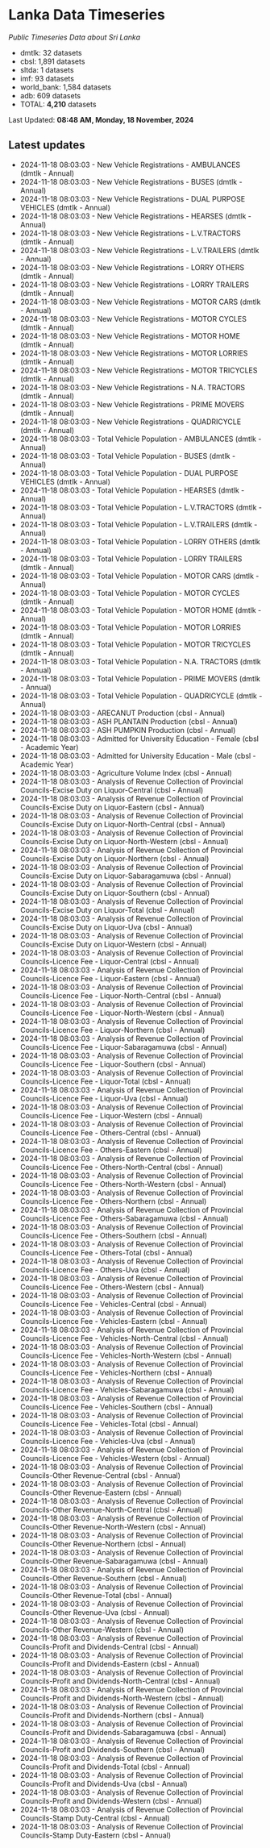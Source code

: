 # Lanka Data Timeseries
*Public Timeseries Data about Sri Lanka*

* dmtlk: 32 datasets
* cbsl: 1,891 datasets
* sltda: 1 datasets
* imf: 93 datasets
* world_bank: 1,584 datasets
* adb: 609 datasets
* TOTAL: **4,210** datasets

Last Updated: **08:48 AM, Monday, 18 November, 2024**

## Latest updates

* 2024-11-18 08:03:03 - New Vehicle Registrations - AMBULANCES (dmtlk - Annual)
* 2024-11-18 08:03:03 - New Vehicle Registrations - BUSES (dmtlk - Annual)
* 2024-11-18 08:03:03 - New Vehicle Registrations - DUAL PURPOSE VEHICLES (dmtlk - Annual)
* 2024-11-18 08:03:03 - New Vehicle Registrations - HEARSES (dmtlk - Annual)
* 2024-11-18 08:03:03 - New Vehicle Registrations - L.V.TRACTORS (dmtlk - Annual)
* 2024-11-18 08:03:03 - New Vehicle Registrations - L.V.TRAILERS (dmtlk - Annual)
* 2024-11-18 08:03:03 - New Vehicle Registrations - LORRY OTHERS (dmtlk - Annual)
* 2024-11-18 08:03:03 - New Vehicle Registrations - LORRY TRAILERS (dmtlk - Annual)
* 2024-11-18 08:03:03 - New Vehicle Registrations - MOTOR CARS (dmtlk - Annual)
* 2024-11-18 08:03:03 - New Vehicle Registrations - MOTOR CYCLES (dmtlk - Annual)
* 2024-11-18 08:03:03 - New Vehicle Registrations - MOTOR HOME (dmtlk - Annual)
* 2024-11-18 08:03:03 - New Vehicle Registrations - MOTOR LORRIES (dmtlk - Annual)
* 2024-11-18 08:03:03 - New Vehicle Registrations - MOTOR TRICYCLES (dmtlk - Annual)
* 2024-11-18 08:03:03 - New Vehicle Registrations - N.A. TRACTORS (dmtlk - Annual)
* 2024-11-18 08:03:03 - New Vehicle Registrations - PRIME MOVERS (dmtlk - Annual)
* 2024-11-18 08:03:03 - New Vehicle Registrations - QUADRICYCLE (dmtlk - Annual)
* 2024-11-18 08:03:03 - Total Vehicle Population - AMBULANCES (dmtlk - Annual)
* 2024-11-18 08:03:03 - Total Vehicle Population - BUSES (dmtlk - Annual)
* 2024-11-18 08:03:03 - Total Vehicle Population - DUAL PURPOSE VEHICLES (dmtlk - Annual)
* 2024-11-18 08:03:03 - Total Vehicle Population - HEARSES (dmtlk - Annual)
* 2024-11-18 08:03:03 - Total Vehicle Population - L.V.TRACTORS (dmtlk - Annual)
* 2024-11-18 08:03:03 - Total Vehicle Population - L.V.TRAILERS (dmtlk - Annual)
* 2024-11-18 08:03:03 - Total Vehicle Population - LORRY OTHERS (dmtlk - Annual)
* 2024-11-18 08:03:03 - Total Vehicle Population - LORRY TRAILERS (dmtlk - Annual)
* 2024-11-18 08:03:03 - Total Vehicle Population - MOTOR CARS (dmtlk - Annual)
* 2024-11-18 08:03:03 - Total Vehicle Population - MOTOR CYCLES (dmtlk - Annual)
* 2024-11-18 08:03:03 - Total Vehicle Population - MOTOR HOME (dmtlk - Annual)
* 2024-11-18 08:03:03 - Total Vehicle Population - MOTOR LORRIES (dmtlk - Annual)
* 2024-11-18 08:03:03 - Total Vehicle Population - MOTOR TRICYCLES (dmtlk - Annual)
* 2024-11-18 08:03:03 - Total Vehicle Population - N.A. TRACTORS (dmtlk - Annual)
* 2024-11-18 08:03:03 - Total Vehicle Population - PRIME MOVERS (dmtlk - Annual)
* 2024-11-18 08:03:03 - Total Vehicle Population - QUADRICYCLE (dmtlk - Annual)
* 2024-11-18 08:03:03 - ARECANUT Production (cbsl - Annual)
* 2024-11-18 08:03:03 - ASH PLANTAIN Production (cbsl - Annual)
* 2024-11-18 08:03:03 - ASH PUMPKIN Production (cbsl - Annual)
* 2024-11-18 08:03:03 - Admitted for University Education - Female (cbsl - Academic Year)
* 2024-11-18 08:03:03 - Admitted for University Education - Male (cbsl - Academic Year)
* 2024-11-18 08:03:03 - Agriculture Volume Index (cbsl - Annual)
* 2024-11-18 08:03:03 - Analysis of Revenue Collection of Provincial Councils-Excise Duty on Liquor-Central (cbsl - Annual)
* 2024-11-18 08:03:03 - Analysis of Revenue Collection of Provincial Councils-Excise Duty on Liquor-Eastern (cbsl - Annual)
* 2024-11-18 08:03:03 - Analysis of Revenue Collection of Provincial Councils-Excise Duty on Liquor-North-Central (cbsl - Annual)
* 2024-11-18 08:03:03 - Analysis of Revenue Collection of Provincial Councils-Excise Duty on Liquor-North-Western (cbsl - Annual)
* 2024-11-18 08:03:03 - Analysis of Revenue Collection of Provincial Councils-Excise Duty on Liquor-Northern (cbsl - Annual)
* 2024-11-18 08:03:03 - Analysis of Revenue Collection of Provincial Councils-Excise Duty on Liquor-Sabaragamuwa (cbsl - Annual)
* 2024-11-18 08:03:03 - Analysis of Revenue Collection of Provincial Councils-Excise Duty on Liquor-Southern (cbsl - Annual)
* 2024-11-18 08:03:03 - Analysis of Revenue Collection of Provincial Councils-Excise Duty on Liquor-Total (cbsl - Annual)
* 2024-11-18 08:03:03 - Analysis of Revenue Collection of Provincial Councils-Excise Duty on Liquor-Uva (cbsl - Annual)
* 2024-11-18 08:03:03 - Analysis of Revenue Collection of Provincial Councils-Excise Duty on Liquor-Western (cbsl - Annual)
* 2024-11-18 08:03:03 - Analysis of Revenue Collection of Provincial Councils-Licence Fee - Liquor-Central (cbsl - Annual)
* 2024-11-18 08:03:03 - Analysis of Revenue Collection of Provincial Councils-Licence Fee - Liquor-Eastern (cbsl - Annual)
* 2024-11-18 08:03:03 - Analysis of Revenue Collection of Provincial Councils-Licence Fee - Liquor-North-Central (cbsl - Annual)
* 2024-11-18 08:03:03 - Analysis of Revenue Collection of Provincial Councils-Licence Fee - Liquor-North-Western (cbsl - Annual)
* 2024-11-18 08:03:03 - Analysis of Revenue Collection of Provincial Councils-Licence Fee - Liquor-Northern (cbsl - Annual)
* 2024-11-18 08:03:03 - Analysis of Revenue Collection of Provincial Councils-Licence Fee - Liquor-Sabaragamuwa (cbsl - Annual)
* 2024-11-18 08:03:03 - Analysis of Revenue Collection of Provincial Councils-Licence Fee - Liquor-Southern (cbsl - Annual)
* 2024-11-18 08:03:03 - Analysis of Revenue Collection of Provincial Councils-Licence Fee - Liquor-Total (cbsl - Annual)
* 2024-11-18 08:03:03 - Analysis of Revenue Collection of Provincial Councils-Licence Fee - Liquor-Uva (cbsl - Annual)
* 2024-11-18 08:03:03 - Analysis of Revenue Collection of Provincial Councils-Licence Fee - Liquor-Western (cbsl - Annual)
* 2024-11-18 08:03:03 - Analysis of Revenue Collection of Provincial Councils-Licence Fee - Others-Central (cbsl - Annual)
* 2024-11-18 08:03:03 - Analysis of Revenue Collection of Provincial Councils-Licence Fee - Others-Eastern (cbsl - Annual)
* 2024-11-18 08:03:03 - Analysis of Revenue Collection of Provincial Councils-Licence Fee - Others-North-Central (cbsl - Annual)
* 2024-11-18 08:03:03 - Analysis of Revenue Collection of Provincial Councils-Licence Fee - Others-North-Western (cbsl - Annual)
* 2024-11-18 08:03:03 - Analysis of Revenue Collection of Provincial Councils-Licence Fee - Others-Northern (cbsl - Annual)
* 2024-11-18 08:03:03 - Analysis of Revenue Collection of Provincial Councils-Licence Fee - Others-Sabaragamuwa (cbsl - Annual)
* 2024-11-18 08:03:03 - Analysis of Revenue Collection of Provincial Councils-Licence Fee - Others-Southern (cbsl - Annual)
* 2024-11-18 08:03:03 - Analysis of Revenue Collection of Provincial Councils-Licence Fee - Others-Total (cbsl - Annual)
* 2024-11-18 08:03:03 - Analysis of Revenue Collection of Provincial Councils-Licence Fee - Others-Uva (cbsl - Annual)
* 2024-11-18 08:03:03 - Analysis of Revenue Collection of Provincial Councils-Licence Fee - Others-Western (cbsl - Annual)
* 2024-11-18 08:03:03 - Analysis of Revenue Collection of Provincial Councils-Licence Fee - Vehicles-Central (cbsl - Annual)
* 2024-11-18 08:03:03 - Analysis of Revenue Collection of Provincial Councils-Licence Fee - Vehicles-Eastern (cbsl - Annual)
* 2024-11-18 08:03:03 - Analysis of Revenue Collection of Provincial Councils-Licence Fee - Vehicles-North-Central (cbsl - Annual)
* 2024-11-18 08:03:03 - Analysis of Revenue Collection of Provincial Councils-Licence Fee - Vehicles-North-Western (cbsl - Annual)
* 2024-11-18 08:03:03 - Analysis of Revenue Collection of Provincial Councils-Licence Fee - Vehicles-Northern (cbsl - Annual)
* 2024-11-18 08:03:03 - Analysis of Revenue Collection of Provincial Councils-Licence Fee - Vehicles-Sabaragamuwa (cbsl - Annual)
* 2024-11-18 08:03:03 - Analysis of Revenue Collection of Provincial Councils-Licence Fee - Vehicles-Southern (cbsl - Annual)
* 2024-11-18 08:03:03 - Analysis of Revenue Collection of Provincial Councils-Licence Fee - Vehicles-Total (cbsl - Annual)
* 2024-11-18 08:03:03 - Analysis of Revenue Collection of Provincial Councils-Licence Fee - Vehicles-Uva (cbsl - Annual)
* 2024-11-18 08:03:03 - Analysis of Revenue Collection of Provincial Councils-Licence Fee - Vehicles-Western (cbsl - Annual)
* 2024-11-18 08:03:03 - Analysis of Revenue Collection of Provincial Councils-Other Revenue-Central (cbsl - Annual)
* 2024-11-18 08:03:03 - Analysis of Revenue Collection of Provincial Councils-Other Revenue-Eastern (cbsl - Annual)
* 2024-11-18 08:03:03 - Analysis of Revenue Collection of Provincial Councils-Other Revenue-North-Central (cbsl - Annual)
* 2024-11-18 08:03:03 - Analysis of Revenue Collection of Provincial Councils-Other Revenue-North-Western (cbsl - Annual)
* 2024-11-18 08:03:03 - Analysis of Revenue Collection of Provincial Councils-Other Revenue-Northern (cbsl - Annual)
* 2024-11-18 08:03:03 - Analysis of Revenue Collection of Provincial Councils-Other Revenue-Sabaragamuwa (cbsl - Annual)
* 2024-11-18 08:03:03 - Analysis of Revenue Collection of Provincial Councils-Other Revenue-Southern (cbsl - Annual)
* 2024-11-18 08:03:03 - Analysis of Revenue Collection of Provincial Councils-Other Revenue-Total (cbsl - Annual)
* 2024-11-18 08:03:03 - Analysis of Revenue Collection of Provincial Councils-Other Revenue-Uva (cbsl - Annual)
* 2024-11-18 08:03:03 - Analysis of Revenue Collection of Provincial Councils-Other Revenue-Western (cbsl - Annual)
* 2024-11-18 08:03:03 - Analysis of Revenue Collection of Provincial Councils-Profit and Dividends-Central (cbsl - Annual)
* 2024-11-18 08:03:03 - Analysis of Revenue Collection of Provincial Councils-Profit and Dividends-Eastern (cbsl - Annual)
* 2024-11-18 08:03:03 - Analysis of Revenue Collection of Provincial Councils-Profit and Dividends-North-Central (cbsl - Annual)
* 2024-11-18 08:03:03 - Analysis of Revenue Collection of Provincial Councils-Profit and Dividends-North-Western (cbsl - Annual)
* 2024-11-18 08:03:03 - Analysis of Revenue Collection of Provincial Councils-Profit and Dividends-Northern (cbsl - Annual)
* 2024-11-18 08:03:03 - Analysis of Revenue Collection of Provincial Councils-Profit and Dividends-Sabaragamuwa (cbsl - Annual)
* 2024-11-18 08:03:03 - Analysis of Revenue Collection of Provincial Councils-Profit and Dividends-Southern (cbsl - Annual)
* 2024-11-18 08:03:03 - Analysis of Revenue Collection of Provincial Councils-Profit and Dividends-Total (cbsl - Annual)
* 2024-11-18 08:03:03 - Analysis of Revenue Collection of Provincial Councils-Profit and Dividends-Uva (cbsl - Annual)
* 2024-11-18 08:03:03 - Analysis of Revenue Collection of Provincial Councils-Profit and Dividends-Western (cbsl - Annual)
* 2024-11-18 08:03:03 - Analysis of Revenue Collection of Provincial Councils-Stamp Duty-Central (cbsl - Annual)
* 2024-11-18 08:03:03 - Analysis of Revenue Collection of Provincial Councils-Stamp Duty-Eastern (cbsl - Annual)